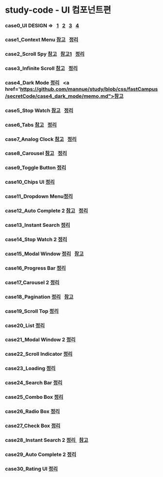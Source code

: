 # study-code - UI 컴포넌트편
### case0_UI DESIGN => &nbsp; <a href='https://react.semantic-ui.com/augmentation'>1</a> &nbsp; <a href='https://react-bootstrap.github.io/components/alerts/'>2</a> &nbsp; <a href='https://material-ui.com/getting-started/installation/'>3</a> &nbsp; <a href='https://ant.design/components/overview/'>4</a>
### case1_Context Menu <a href='https://github.com/mannue/study/tree/css/fastCampus/secretCode/case1_context_menu'>참고</a> &nbsp; <a href='https://github.com/hyo814/study-code/blob/main/secret/ContextMenu.md'>정리</a>
### case2_Scroll Spy <a href='https://github.com/mannue/study/blob/css/fastCampus/secretCode/case2_scroll_spy/memo.md'>참고</a> &nbsp; <a href='https://codesandbox.io/s/github/leighhalliday/demo-infinite-scroll/tree/master/?file=/src/WithContext.js'>참고1</a> &nbsp; <a href="https://github.com/hyo814/study-code/blob/main/secret/ScrollSpy.md">정리</a>
### case3_Infinite Scroll <a href='https://github.com/mannue/study/blob/css/fastCampus/secretCode/case3_InfiniteScroll/memo.md'>참고</a> &nbsp; <a href="https://github.com/hyo814/study-code/blob/main/secret/InfiniteScroll.md">정리</a>
### case4_Dark Mode <a href='https://github.com/hyo814/study-code/blob/main/secret/Darkmode.md'>정리</a> &nbsp; <a href='https://github.com/mannue/study/blob/css/fastCampus/secretCode/case4_dark_mode/memo.md">참고</a>
### case5_Stop Watch <a href='https://www.notion.so/case-5-02a54e58c9894ca6ac576282853cde1d'>참고</a> &nbsp; <a href="https://github.com/hyo814/study-code/blob/main/secret/StopWatch.md">정리</a>
### case6_Tabs <a href='https://www.notion.so/Case6-Tabs-5662b3ab5ce54aacb96a0172097ef2c0'>참고</a> &nbsp; <a href="https://github.com/hyo814/study-code/blob/main/secret/Tab.md">정리</a>
### case7_Analog Clock <a href="https://github.com/mannue/study/blob/css/fastCampus/secretCode/case7_analog_clock/memo.md">참고</a> &nbsp;  <a href='https://github.com/hyo814/study-code/blob/main/secret/AnalogClock.md'>정리</a>
### case8_Carousel <a href="https://github.com/hsw0905/study/tree/main/javascript/carousel">참고</a> &nbsp; <a href="https://github.com/hyo814/study-code/blob/main/secret/Carousel.md">정리</a>
### case9_Toggle Button <a href='https://github.com/hyo814/study-code/blob/main/secret/Togglebutton.md'>정리</a>
### case10_Chips UI <a href="https://github.com/hyo814/study-code/blob/main/secret/ChipsUI.md">정리</a>
### case11_Dropdown Menu<a href="https://github.com/hyo814/study-code/blob/main/secret/DropDownMenu.md">정리</a>
### case12_Auto Complete 2 <a href='https://github.com/mannue/study/blob/css/fastCampus/secretCode/case12_auto_complete/memo.md'>참고</a> &nbsp; <a href='https://github.com/hyo814/study-code/blob/main/secret/AutoComplete2.md'>정리</a>
### case13_Instant Search <a href='https://github.com/hyo814/study-code/edit/main/secret/Instant_Search.md'>정리</a>
### case14_Stop Watch 2 <a href="https://github.com/hyo814/study-code/blob/main/secret/StopWatch2.md"> 정리 </a>
### case15_Modal Window <a href='https://github.com/hyo814/study-code/blob/main/secret/Modal.md'>정리</a> &nbsp; <a href="https://github.com/mannue/study/blob/css/fastCampus/secretCode/case15_modal_window/memo.md">참고</a>
### case16_Progress Bar <a href='https://github.com/hyo814/study-code/blob/main/secret/ProgressBar.md'>정리</a>
### case17_Carousel 2 <a href="https://github.com/hyo814/study-code/blob/main/secret/Carousel2.md">정리</a>
### case18_Pagination <a href='https://github.com/hyo814/study-code/blob/main/secret/Pagination.md'>정리</a> &nbsp; <a href='https://github.com/mannue/study/blob/css/fastCampus/secretCode/case18_pagination/memo.md'>참고</a>
### case19_Scroll Top <a href='https://github.com/hyo814/study-code/blob/main/secret/Scrolltop.md'>정리</a>
### case20_List <a href="https://github.com/hyo814/study-code/blob/main/secret/List.md">정리</a>
### case21_Modal Window 2 <a href='https://github.com/hyo814/study-code/blob/main/secret/Modal2.md'>정리</a>
### case22_Scroll Indicator <a href='https://github.com/hyo814/study-code/blob/main/secret/ScrollIndicator.md'>정리</a>
### case23_Loading <a href="https://github.com/hyo814/study-code/blob/main/secret/Loading.md">정리</a>
### case24_Search Bar <a href="https://github.com/hyo814/study-code/blob/main/secret/SearchBar.js">정리</a>
### case25_Combo Box <a href="https://github.com/hyo814/study-code/blob/main/secret/ComboBox.md">정리</a>
### case26_Radio Box <a href="https://github.com/hyo814/study-code/blob/main/secret/RadioBox.md">정리</a>
### case27_Check Box <a href="https://github.com/hyo814/study-code/blob/main/secret/CheckBox.md">정리</a>
### case28_Instant Search 2 <a href='https://github.com/hyo814/study-code/blob/main/secret/InstantSearch2.md'> 정리 </a> &nbsp; <a href="https://github.com/mannue/study/blob/css/fastCampus/secretCode/case28_instant_search2/memo.md">참고</a>
### case29_Auto Complete 2 <a href="https://github.com/hyo814/study-code/blob/main/secret/AutoComplete2.md">정리</a>
### case30_Rating UI <a href='https://github.com/hyo814/study-code/blob/main/secret/Ratio.md'> 정리 </a>
